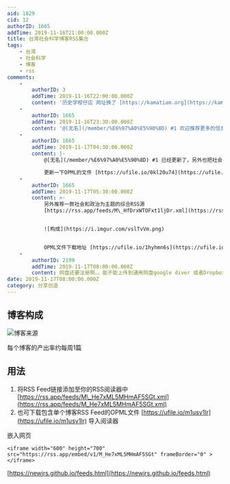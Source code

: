 ```yaml
---
aid: 1829
cid: 12
authorID: 1665
addTime: 2019-11-16T21:00:00.000Z
title: 台湾社会科学博客RSS集合
tags:
    - 台湾
    - 社会科学
    - 博客
    - rss
comments:
    -
        authorID: 3
        addTime: 2019-11-16T22:00:00.000Z
        content: '历史学柑仔店 网址换了 [https://kamatiam.org](https://kamatiam.org)'
    -
        authorID: 1665
        addTime: 2019-11-16T23:30:00.000Z
        content: '@[无名](/member/%E6%97%A0%E5%90%8D) #1 欢迎推荐更多的信息源'
    -
        authorID: 1665
        addTime: 2019-11-17T04:30:00.000Z
        content: |-
            @[无名](/member/%E6%97%A0%E5%90%8D) #1 已经更新了，另外也把社会学里的Facebook 按钮去掉了。

            更新一下OPML的文件 [https://ufile.io/0kl20u74](https://ufile.io/0kl20u74)
    -
        authorID: 1665
        addTime: 2019-11-17T05:30:00.000Z
        content: >-
            另外推荐一款社会和政治为主题的综合RSS源
            [https://rss.app/feeds/M\_HfDrxWTOFxt1ljDr.xml](https://rss.app/feeds/M_HfDrxWTOFxt1ljDr.xml)


            ![构成](https://i.imgur.com/vslTvVm.png)


            OPML文件下载地址 [https://ufile.io/1hyhmn6s](https://ufile.io/1hyhmn6s)
    -
        authorID: 2199
        addTime: 2019-11-17T08:00:00.000Z
        content: 网盘还要注册啊。。能不能上传到通用网盘google diver 或者Dropbox那种
date: 2019-11-17T08:00:00.000Z
category: 分享创造
---
```


[](#%E5%8D%9A%E5%AE%A2%E6%9E%84%E6%88%90)博客构成
---------------------------------------------

![博客来源](https://i.imgur.com/B5dBfVU.png)

每个博客的产出率约每周1篇

[](#%E7%94%A8%E6%B3%95)用法
-------------------------

1.  将RSS Feed链接添加至你的RSS阅读器中 [https://rss.app/feeds/M\_He7xML5MHmAF5SGt.xml](https://rss.app/feeds/M_He7xML5MHmAF5SGt.xml)
2.  也可下载包含单个博客RSS Feed的OPML文件 [https://ufile.io/m1usv1lr](https://ufile.io/m1usv1lr) 导入阅读器

嵌入网页

    <iframe width="600" height="700" src="https://rss.app/embed/v1/M_He7xML5MHmAF5SGt" frameBorder="0" ></iframe>
    

[https://newjrs.github.io/feeds.html](https://newjrs.github.io/feeds.html)
